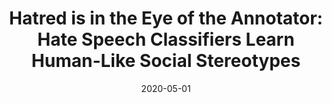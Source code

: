 ---
title: "Hatred is in the Eye of the Annotator: Hate Speech Classifiers Learn Human-Like Social Stereotypes"
collection: publications
permalink: /publications/hate-speech
date: 2020-05-01
venue: 'Cognitive Science Society'
paperurl: 'https://cognitivesciencesociety.org/cogsci20/papers/0162/index.html'
citation: 'Davani, A.M., Atari, M., Kennedy, B., <b>Havaldar, S.</b>, & Dehghani, M. (2020)'
---